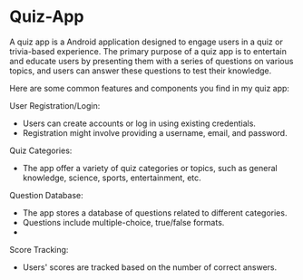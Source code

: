 # Quiz-App
A quiz app is a Android application designed to engage users in a quiz or trivia-based experience. The primary purpose of a quiz app is to entertain and educate users by presenting them with a series of questions on various topics, and users can answer these questions to test their knowledge.

Here are some common features and components you find in my quiz app:

User Registration/Login:
   - Users can create accounts or log in using existing credentials.
   - Registration might involve providing a username, email, and password.

Quiz Categories:
   - The app offer a variety of quiz categories or topics, such as general knowledge, science, sports, entertainment, etc.

Question Database:
   - The app stores a database of questions related to different categories.
   - Questions include multiple-choice, true/false formats.
   - 
Score Tracking:
   - Users' scores are tracked based on the number of correct answers.

